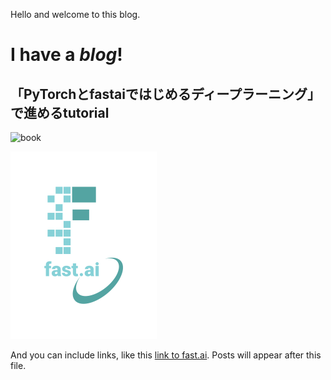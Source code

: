 Hello and welcome to this blog. 

# I have a *blog*!
## 「PyTorchとfastaiではじめるディープラーニング」で進めるtutorial

![book](https://github.com/yosuzuki/yosuzuki.github.io/blob/master/images/2021-07-10%20104850.jpg "book")

![Image of fast.ai logo](images/logo.png)


And you can include links, like this [link to fast.ai](https://www.fast.ai). Posts will appear after this file. 
